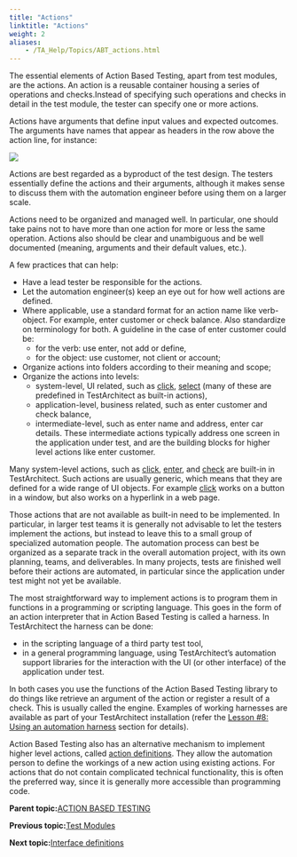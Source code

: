 ```yaml
--- 
title: "Actions"
linktitle: "Actions"
weight: 2
aliases: 
    - /TA_Help/Topics/ABT_actions.html
---
```


The essential elements of Action Based Testing, apart from test modules, are the actions. An action is a reusable container housing a series of operations and checks.Instead of specifying such operations and checks in detail in the test module, the tester can specify one or more actions.

Actions have arguments that define input values and expected outcomes. The arguments have names that appear as headers in the row above the action line, for instance:

![](/images//Images/ug_introductiontoabt.png)

Actions are best regarded as a byproduct of the test design. The testers essentially define the actions and their arguments, although it makes sense to discuss them with the automation engineer before using them on a larger scale.

Actions need to be organized and managed well. In particular, one should take pains not to have more than one action for more or less the same operation. Actions also should be clear and unambiguous and be well documented \(meaning, arguments and their default values, etc.\).

A few practices that can help:

-   Have a lead tester be responsible for the actions.
-   Let the automation engineer\(s\) keep an eye out for how well actions are defined.
-   Where applicable, use a standard format for an action name like verb-object. For example, enter customer or check balance. Also standardize on terminology for both. A guideline in the case of enter customer could be:
    -   for the verb: use enter, not add or define,
    -   for the object: use customer, not client or account;
-   Organize actions into folders according to their meaning and scope;
-   Organize the actions into levels:
    -   system-level, UI related, such as [click](/TA_Automation/Topics/bia_click.html), [select](/TA_Automation/Topics/bia_select.html) \(many of these are predefined in TestArchitect as built-in actions\),
    -   application-level, business related, such as enter customer and check balance,
    -   intermediate-level, such as enter name and address, enter car details. These intermediate actions typically address one screen in the application under test, and are the building blocks for higher level actions like enter customer.

Many system-level actions, such as [click](/TA_Automation/Topics/bia_click.html), [enter](/TA_Automation/Topics/bia_enter.html), and [check](/TA_Automation/Topics/bia_check.html) are built-in in TestArchitect. Such actions are usually generic, which means that they are defined for a wide range of UI objects. For example [click](/TA_Automation/Topics/bia_click.html) works on a button in a window, but also works on a hyperlink in a web page.

Those actions that are not available as built-in need to be implemented. In particular, in larger test teams it is generally not advisable to let the testers implement the actions, but instead to leave this to a small group of specialized automation people. The automation process can best be organized as a separate track in the overall automation project, with its own planning, teams, and deliverables. In many projects, tests are finished well before their actions are automated, in particular since the application under test might not yet be available.

The most straightforward way to implement actions is to program them in functions in a programming or scripting language. This goes in the form of an action interpreter that in Action Based Testing is called a harness. In TestArchitect the harness can be done:

-   in the scripting language of a third party test tool,
-   in a general programming language, using TestArchitect’s automation support libraries for the interaction with the UI \(or other interface\) of the application under test.

In both cases you use the functions of the Action Based Testing library to do things like retrieve an argument of the action or register a result of a check. This is usually called the engine. Examples of working harnesses are available as part of your TestArchitect installation \(refer the [Lesson \#8: Using an automation harness](/TA_Tutorials/Topics/Tutorial_Scripting_actions_in_other_languages.html) section for details\).

Action Based Testing also has an alternative mechanism to implement higher level actions, called [action definitions](/reuse/reuse.High_level_actions.html). They allow the automation person to define the workings of a new action using existing actions. For actions that do not contain complicated technical functionality, this is often the preferred way, since it is generally more accessible than programming code.

**Parent topic:**[ACTION BASED TESTING](/TA_Help/Topics/ABT_TM.html)

**Previous topic:**[Test Modules](/TA_Help/Topics/ABT_Test_module.html)

**Next topic:**[Interface definitions](/TA_Help/Topics/ABT_interface_def.html)

